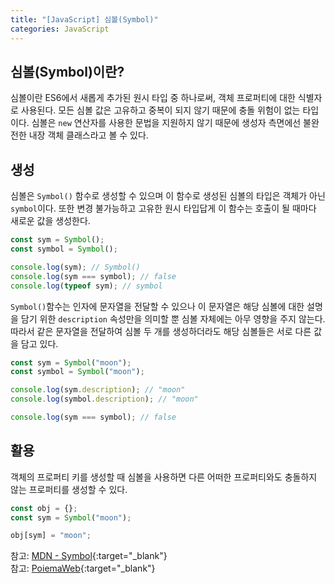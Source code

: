 ```yaml
---
title: "[JavaScript] 심볼(Symbol)"
categories: JavaScript
---
```


## 심볼(Symbol)이란?

심볼이란 ES6에서 새롭게 추가된 원시 타입 중 하나로써, 객체 프로퍼티에 대한 식별자로 사용된다. 모든 심볼 값은 고유하고 중복이 되지 않기 때문에 충돌 위험이 없는 타입이다. 심볼은 `new` 연산자를 사용한 문법을 지원하지 않기 때문에 생성자 측면에선 불완전한 내장 객체 클래스라고 볼 수 있다.

## 생성

심볼은 `Symbol()` 함수로 생성할 수 있으며 이 함수로 생성된 심볼의 타입은 객체가 아닌 `symbol`이다. 또한 변경 불가능하고 고유한 원시 타입답게 이 함수는 호출이 될 때마다 새로운 값을 생성한다.

```js
const sym = Symbol();
const symbol = Symbol();

console.log(sym); // Symbol()
console.log(sym === symbol); // false
console.log(typeof sym); // symbol
```

`Symbol()`함수는 인자에 문자열을 전달할 수 있으나 이 문자열은 해당 심볼에 대한 설명을 담기 위한 `description` 속성만을 의미할 뿐 심볼 자체에는 아무 영향을 주지 않는다. 따라서 같은 문자열을 전달하여 심볼 두 개를 생성하더라도 해당 심볼들은 서로 다른 값을 담고 있다.

```js
const sym = Symbol("moon");
const symbol = Symbol("moon");

console.log(sym.description); // "moon"
console.log(symbol.description); // "moon"

console.log(sym === symbol); // false
```

## 활용

객체의 프로퍼티 키를 생성할 때 심볼을 사용하면 다른 어떠한 프로퍼티와도 충돌하지 않는 프로퍼티를 생성할 수 있다.

```js
const obj = {};
const sym = Symbol("moon");

obj[sym] = "moon";
```

참고: [MDN - Symbol](https://developer.mozilla.org/ko/docs/Web/JavaScript/Reference/Global_Objects/Symbol){:target="\_blank"}  
참고: [PoiemaWeb](https://poiemaweb.com/es6-symbol){:target="\_blank"}
